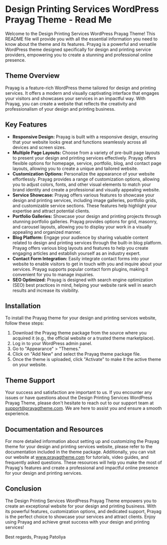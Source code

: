 # Design Printing Services WordPress Prayag Theme - Read Me

Welcome to the Design Printing Services WordPress Prayag Theme! This README file will provide you with all the essential information you need to know about the theme and its features. Prayag is a powerful and versatile WordPress theme designed specifically for design and printing service providers, empowering you to create a stunning and professional online presence.

## Theme Overview
Prayag is a feature-rich WordPress theme tailored for design and printing services. It offers a modern and visually captivating interface that engages your visitors and showcases your services in an impactful way. With Prayag, you can create a website that reflects the creativity and professionalism of your design and printing business.

## Key Features
- **Responsive Design:** Prayag is built with a responsive design, ensuring that your website looks great and functions seamlessly across all devices and screen sizes.
- **Multiple Page Layouts:** Choose from a variety of pre-built page layouts to present your design and printing services effectively. Prayag offers flexible options for homepage, service, portfolio, blog, and contact page layouts, allowing you to create a unique and tailored website.
- **Customization Options:** Personalize the appearance of your website effortlessly. Prayag provides a range of customization options, allowing you to adjust colors, fonts, and other visual elements to match your brand identity and create a professional and visually appealing website.
- **Service Showcase:** Prayag offers various features to showcase your design and printing services, including image galleries, portfolio grids, and customizable service sections. These features help highlight your expertise and attract potential clients.
- **Portfolio Galleries:** Showcase your design and printing projects through stunning portfolio galleries. Prayag provides options for grid, masonry, and carousel layouts, allowing you to display your work in a visually appealing and organized manner.
- **Blog Platform:** Engage your audience by sharing valuable content related to design and printing services through the built-in blog platform. Prayag offers various blog layouts and features to help you create engaging articles and establish yourself as an industry expert.
- **Contact Form Integration:** Easily integrate contact forms into your website to enable visitors to get in touch with you and inquire about your services. Prayag supports popular contact form plugins, making it convenient for you to manage inquiries.
- **SEO Optimized:** Prayag is designed with search engine optimization (SEO) best practices in mind, helping your website rank well in search results and increase its visibility.

## Installation
To install the Prayag theme for your design and printing services website, follow these steps:

1. Download the Prayag theme package from the source where you acquired it (e.g., the official website or a trusted theme marketplace).
2. Log in to your WordPress admin panel.
3. Go to "Appearance" > "Themes."
4. Click on "Add New" and select the Prayag theme package file.
5. Once the theme is uploaded, click "Activate" to make it the active theme on your website.

## Theme Support
Your success and satisfaction are important to us. If you encounter any issues or have questions about the Design Printing Services WordPress Prayag Theme, please don't hesitate to reach out to our support team at support@prayagtheme.com. We are here to assist you and ensure a smooth experience.

## Documentation and Resources
For more detailed information about setting up and customizing the Prayag theme for your design and printing services website, please refer to the documentation included in the theme package. Additionally, you can visit our website at www.prayagtheme.com for tutorials, video guides, and frequently asked questions. These resources will help you make the most of Prayag's features and create a professional and impactful online presence for your design and printing services.

## Conclusion
The Design Printing Services WordPress Prayag Theme empowers you to create an exceptional website for your design and printing business. With its powerful features, customization options, and dedicated support, Prayag is the perfect choice to showcase your services and attract clients. Enjoy using Prayag and achieve great success with your design and printing services!

Best regards,
Prayag Patoliya
